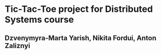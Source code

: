 # Tic-Tac-Toe project for Distributed Systems course
## Dzvenymyra-Marta Yarish, Nikita Fordui, Anton Zaliznyi
